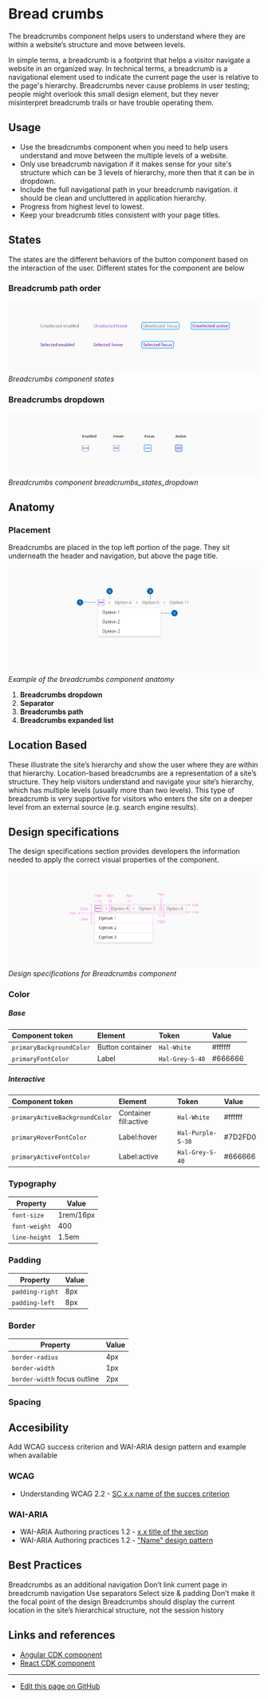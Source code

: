 # Bread crumbs

The breadcrumbs component helps users to understand where they are within a website’s structure and move between levels.

In simple terms, a breadcrumb is a footprint that helps a visitor navigate a website in an organized way.
In technical terms, a breadcrumb is a navigational element used to indicate the current page the user is relative to the page's hierarchy.
Breadcrumbs never cause problems in user testing; people might overlook this small design element, but they never misinterpret breadcrumb trails or have trouble operating them.


## Usage

- Use the breadcrumbs component when you need to help users understand and move between the multiple levels of a website.
- Only use breadcrumb navigation if it makes sense for your site's structure which can be 3 levels of hierarchy, more then that it can be in dropdown. 
- Include the full navigational path in your breadcrumb navigation. it should be clean and uncluttered in application hierarchy.
- Progress from highest level to lowest.
- Keep your breadcrumb titles consistent with your page titles.



## States

The states are the different behaviors of the button component based on the interaction of the user.
Different states for the component are below

### Breadcrumb path order
![Breadcrumbs component states](images/breadcrumbs_states.png "Breadcrumbs component states")
_Breadcrumbs component states_


### Breadcrumbs dropdown
![Breadcrumbs component breadcrumbs_states_dropdown](images/breadcrumbs_states_dropdown.png "Breadcrumbs component breadcrumbs_states_dropdown")
_Breadcrumbs component breadcrumbs_states_dropdown_


## Anatomy
### Placement
Breadcrumbs are placed in the top left portion of the page. They sit underneath the header and navigation, but above the page title.

![Example of the breadcrumbs component anatomy](images/breadcrumbs_anatomy.png "Example of the breadcrumbs component anatomy")
_Example of the breadcrumbs component anatomy_

1. **Breadcrumbs dropdown**
2. **Separator**
3. **Breadcrumbs path**
4. **Breadcrumbs expanded list**


## Location Based
These illustrate the site’s hierarchy and show the user where they are within that hierarchy.
Location-based breadcrumbs are a representation of a site’s structure. They help visitors understand and navigate your site’s hierarchy, which has multiple levels (usually more than two levels). This type of breadcrumb is very supportive for visitors who enters the site on a deeper level from an external source (e.g. search engine results).


## Design specifications

The design specifications section provides developers the information needed to apply the correct visual properties of the component.

![Design specifications for Breadcrumbs component](images/breadcrumbs_specs.png "Design specifications for Breadcrumbs component")
_Design specifications for Breadcrumbs component_

### Color
 
 ##### Base

| Component token                     | Element                     | Token                    | Value       |
| :---------------------------------- | :-------------------------- | :----------------------- | :---------- |
| `primaryBackgroundColor`            | Button container            | `Hal-White`              | #ffffff     |
| `primaryFontColor`                  | Label                       | `Hal-Grey-S-40`            | #666666     | 

 ##### Interactive

| Component token                     | Element                     | Token                    | Value       |
| :---------------------------------- | :-------------------------- | :----------------------- | :---------- |
| `primaryActiveBackgroundColor`      | Container fill:active	    | `Hal-White`       | #ffffff     |
| `primaryHoverFontColor`             | Label:hover                 | `Hal-Purple-S-38`            | #7D2FD0     |
| `primaryActiveFontColor`            | Label:active                | `Hal-Grey-S-40`            | #666666      |



### Typography

| Property            | Value     |
| ------------------  | --------- |
| `font-size`         | 1rem/16px |
| `font-weight`       |       400 |
| `line-height`       |     1.5em |

### Padding

| Property            | Value     |
| ------------------  | --------- |
| `padding-right`     |      8px |
| `padding-left`      |      8px |

### Border

| Property            | Value     |
| ------------------  | --------- |
| `border-radius`     |       4px |
| `border-width`      |       1px |
| `border-width` focus outline      |       2px |



### Spacing



## Accesibility

Add WCAG success criterion and WAI-ARIA design pattern and example when available

### WCAG 

* Understanding WCAG 2.2 - [SC x.x name of the succes criterion](url)

### WAI-ARIA

* WAI-ARIA Authoring practices 1.2 - [x.x title of the section](url)
* WAI-ARIA Authoring practices 1.2 - ["Name" design pattern](url)



## Best Practices

Breadcrumbs as an additional navigation
Don’t link current page in breadcrumb navigation
Use separators
Select size & padding
Don’t make it the focal point of the design
Breadcrumbs should display the current location in the site’s hierarchical structure, not the session history



## Links and references

* [Angular CDK component](url)
* [React CDK component](url)

____________________________________________________________

* [Edit this page on GitHub](url)

